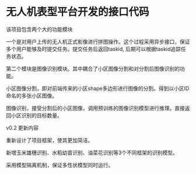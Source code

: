 # 无人机表型平台开发的接口代码

该项目包含两个大的功能模块

一个是对用户上传的无人机正式影像进行拼图操作。这个过程采用异步接口，保证多个用户能够及时提交任务。提交任务后返回taskid, 后期可以根据taskid追踪任务状态。

第二个模块是图像识别模块。其中耦合了小区图像分割和对分割后图像识别的功能。

小区图像分割，即对前端传来的小区shape多边形进行图像的分割。得到以小区ID命名的多张小区图像。

图像识别，接受分割后的小区图像，调用预训练的图像识别模型进行推理。直接返回小区识别的目标数量。

v0.2 更新内容

重新设计了项目框架，使其更加简洁。

新增玉米雄穗识别、水稻幼苗识别、油菜花识别等3个不同框架的识别模型。

采用模型隔离机制，保证多性状模型同时运行。

